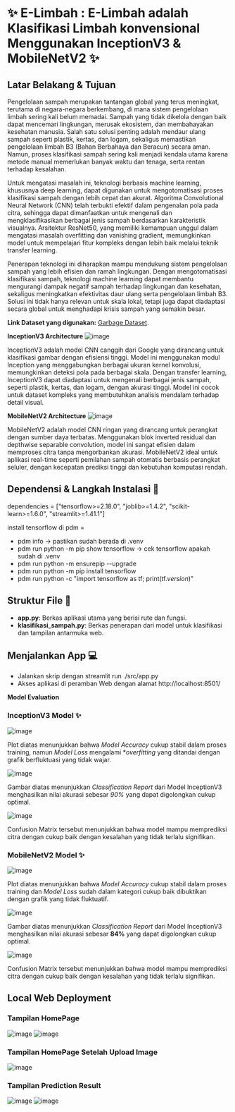 # ✨ E-Limbah : E-Limbah adalah Klasifikasi Limbah konvensional Menggunakan InceptionV3 & MobileNetV2 ✨

## Latar Belakang & Tujuan
Pengelolaan sampah merupakan tantangan global yang terus meningkat, terutama di negara-negara berkembang, di mana sistem pengelolaan limbah sering kali belum memadai. Sampah yang tidak dikelola dengan baik dapat mencemari lingkungan, merusak ekosistem, dan membahayakan kesehatan manusia. Salah satu solusi penting adalah mendaur ulang sampah seperti plastik, kertas, dan logam, sekaligus memastikan pengelolaan limbah B3 (Bahan Berbahaya dan Beracun) secara aman. Namun, proses klasifikasi sampah sering kali menjadi kendala utama karena metode manual memerlukan banyak waktu dan tenaga, serta rentan terhadap kesalahan.

Untuk mengatasi masalah ini, teknologi berbasis machine learning, khususnya deep learning, dapat digunakan untuk mengotomatisasi proses klasifikasi sampah dengan lebih cepat dan akurat. Algoritma Convolutional Neural Network (CNN) telah terbukti efektif dalam pengenalan pola pada citra, sehingga dapat dimanfaatkan untuk mengenali dan mengklasifikasikan berbagai jenis sampah berdasarkan karakteristik visualnya. Arsitektur ResNet50, yang memiliki kemampuan unggul dalam mengatasi masalah overfitting dan vanishing gradient, memungkinkan model untuk mempelajari fitur kompleks dengan lebih baik melalui teknik transfer learning.

Penerapan teknologi ini diharapkan mampu mendukung sistem pengelolaan sampah yang lebih efisien dan ramah lingkungan. Dengan mengotomatisasi klasifikasi sampah, teknologi machine learning dapat membantu mengurangi dampak negatif sampah terhadap lingkungan dan kesehatan, sekaligus meningkatkan efektivitas daur ulang serta pengelolaan limbah B3. Solusi ini tidak hanya relevan untuk skala lokal, tetapi juga dapat diadaptasi secara global untuk menghadapi krisis sampah yang semakin besar.

**Link Dataset yang digunakan:** [Garbage Dataset](https://www.kaggle.com/datasets/sumn2u/garbage-classification-v2).

**InceptionV3 Architecture**
![image](assets/inceptionv3.jpg)

InceptionV3 adalah model CNN canggih dari Google yang dirancang untuk klasifikasi gambar dengan efisiensi tinggi. Model ini menggunakan modul Inception yang menggabungkan berbagai ukuran kernel konvolusi, memungkinkan deteksi pola pada berbagai skala. Dengan transfer learning, InceptionV3 dapat diadaptasi untuk mengenali berbagai jenis sampah, seperti plastik, kertas, dan logam, dengan akurasi tinggi. Model ini cocok untuk dataset kompleks yang membutuhkan analisis mendalam terhadap detail visual.

**MobileNetV2 Architecture**
![image](assets/mobilenetv2.png)

MobileNetV2 adalah model CNN ringan yang dirancang untuk perangkat dengan sumber daya terbatas. Menggunakan blok inverted residual dan depthwise separable convolution, model ini sangat efisien dalam memproses citra tanpa mengorbankan akurasi. MobileNetV2 ideal untuk aplikasi real-time seperti pemilahan sampah otomatis berbasis perangkat seluler, dengan kecepatan prediksi tinggi dan kebutuhan komputasi rendah.

## Dependensi & Langkah Instalasi 📃
dependencies = ["tensorflow>=2.18.0", "joblib>=1.4.2", "scikit-learn>=1.6.0", "streamlit>=1.41.1"]

install tensorflow di pdm =
- pdm info -> pastikan sudah berada di .venv
- pdm run python -m pip show tensorflow -> cek tensorflow apakah sudah di .venv
- pdm run python -m ensurepip --upgrade
- pdm run python -m pip install tensorflow
- pdm run python -c "import tensorflow as tf; print(tf._version_)"

## Struktur File 📄
- **app.py**: Berkas aplikasi utama yang berisi rute dan fungsi.
- **klasifikasi_sampah.py**: Berkas penerapan dari model untuk klasifikasi dan tampilan antarmuka web.

## Menjalankan App 💻
- Jalankan skrip dengan streamlit run ./src/app.py
- Akses aplikasi di peramban Web dengan alamat http://localhost:8501/

**Model Evaluation**

### InceptionV3 Model ✨

![image](assets/Plot_Inceptionv3.png)

Plot diatas menunjukkan bahwa *Model Accuracy* cukup stabil dalam proses training, namun *Model Loss* mengalami **overfitting* yang ditandai dengan grafik berfluktuasi yang tidak wajar.

![image](assets/classreport_inceptionv3.png)

Gambar diatas menunjukkan *Classification Report* dari Model InceptionV3 menghasilkan nilai akurasi sebesar *90%* yang dapat digolongkan cukup optimal.

![image](assets/cm_inceptionv3.png)

Confusion Matrix tersebut menunjukkan bahwa model mampu memprediksi citra dengan cukup baik dengan kesalahan yang tidak terlalu signifikan.

### MobileNetV2 Model ✨

![image](assets/Plot_Mobilenetv2.png)

Plot diatas menunjukkan bahwa *Model Accuracy* cukup stabil dalam proses training dan *Model Loss* sudah dalam kategori cukup baik dibuktikan dengan grafik yang tidak fluktuatif.

![image](assets/classreport_mobilenetv2.png)

Gambar diatas menunjukkan *Classification Report* dari Model InceptionV3 menghasilkan nilai akurasi sebesar **84%** yang dapat digolongkan cukup optimal.

![image](assets/cm_mobilenetv2.png)

Confusion Matrix tersebut menunjukkan bahwa model mampu memprediksi citra dengan cukup baik dengan kesalahan yang tidak terlalu signifikan.

## Local Web Deployment

### Tampilan HomePage

![image](assets/home1.png)
![image](assets/home2.png)

### Tampilan HomePage Setelah Upload Image

![image](assets/upload.png)

### Tampilan Prediction Result

![image](assets/hasil1.png)
![image](assets/hasil2.png)
